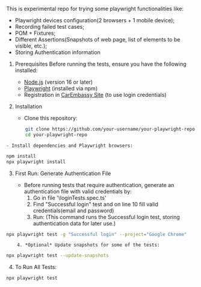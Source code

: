 This is experimental repo for trying some playwright functionalities like:
- Playwright devices configuration(2 browsers + 1 mobile device);
- Recording failed test cases;
- POM + Fixtures;
- Different Assertions(Snapshots of web page, list of elements to be visible, etc.);
- Storing Authentication information


1. Prerequisites
    Before running the tests, ensure you have the following installed:

    - [Node.js](https://nodejs.org/) (version 16 or later)
    - [Playwright](https://playwright.dev/) (installed via npm)
    - Registration in [CarEmbassy Site](https://www.carembassy.com/) (to use login credentials)

2. Installation
    - Clone this repository:
```sh   
       git clone https://github.com/your-username/your-playwright-repo.git
       cd your-playwright-repo
```
    - Install dependencies and Playwright browsers:
```sh
npm install
npx playwright install
```

3. First Run: Generate Authentication File

    - Before running tests that require authentication, generate an authentication file with valid credentials by:
        1. Go in file '\loginTests.spec.ts'
        2. Find "Successful login" test and on line 10 fill valid credentials(email and password) 
        3. Run: (This command runs the Successful login test, storing authentication data for later use.)
```sh
npx playwright test -g "Successful login" --project="Google Chrome"
```
        4. *Optional* Update snapshots for some of the tests:
```sh
npx playwright test --update-snapshots
```
        
4. To Run All Tests:
```sh
npx playwright test
```